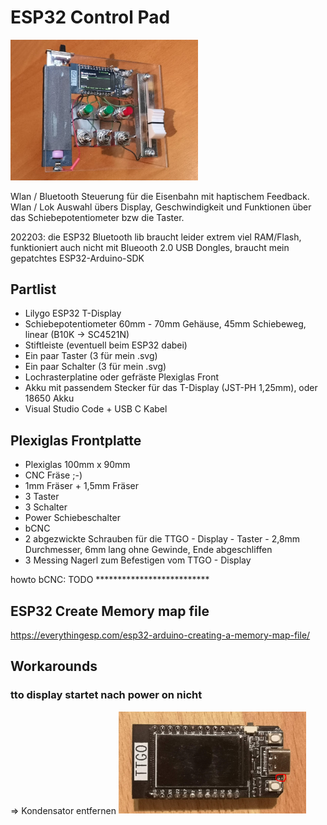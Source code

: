 # ESP32 Control Pad

<img src="img_control_pad.jpg" alt="Putzlok" width="300"/>

Wlan / Bluetooth Steuerung für die Eisenbahn mit haptischem Feedback. Wlan / Lok Auswahl übers Display, Geschwindigkeit und Funktionen über das Schiebepotentiometer bzw die Taster.

202203: die ESP32 Bluetooth lib braucht leider extrem viel RAM/Flash, funktioniert auch nicht mit Blueooth 2.0 USB Dongles, braucht mein gepatchtes ESP32-Arduino-SDK

## Partlist

* Lilygo ESP32 T-Display
* Schiebepotentiometer 60mm - 70mm Gehäuse, 45mm Schiebeweg, linear (B10K -> SC4521N)
* Stiftleiste (eventuell beim ESP32 dabei)
* Ein paar Taster (3 für mein .svg)
* Ein paar Schalter (3 für mein .svg)
* Lochrasterplatine oder gefräste Plexiglas Front
* Akku mit passendem Stecker für das T-Display (JST-PH 1,25mm), oder 18650 Akku
* Visual Studio Code + USB C Kabel

## Plexiglas Frontplatte

* Plexiglas 100mm x 90mm
* CNC Fräse ;-)
* 1mm Fräser + 1,5mm Fräser
* 3 Taster
* 3 Schalter
* Power Schiebeschalter
* bCNC
* 2 abgezwickte Schrauben für die TTGO - Display - Taster - 2,8mm Durchmesser, 6mm lang ohne Gewinde, Ende abgeschliffen
* 3 Messing Nagerl zum Befestigen vom TTGO - Display

howto bCNC: TODO **************************

## ESP32 Create Memory map file
https://everythingesp.com/esp32-arduino-creating-a-memory-map-file/


## Workarounds

### tto display startet nach power on nicht
=> Kondensator entfernen
<img src="ttgo-t-display-gpio0-capacitor.jpg" alt="gpio0 capacitor" width="300"/>
